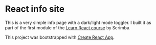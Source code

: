 # React info site

This is a very simple info page with a dark/light mode toggler. I built it as part of the first module of the [Learn React course](https://scrimba.com/learn/learnreact) by Scrimba.

This project was bootstrapped with [Create React App](https://github.com/facebook/create-react-app).
